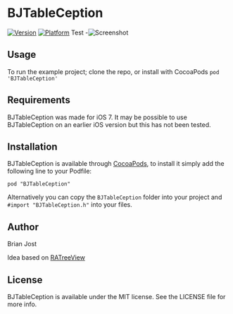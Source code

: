 # BJTableCeption

[![Version](http://cocoapod-badges.herokuapp.com/v/BJTableCeption/badge.png)](http://cocoadocs.org/docsets/BJTableCeption)
[![Platform](http://cocoapod-badges.herokuapp.com/p/BJTableCeption/badge.png)](http://cocoadocs.org/docsets/BJTableCeption)
Test
-![Screenshot](https://raw2.github.com/jostster/BJTableCeption/master/Project/images/Screenshot_1.png)

## Usage

To run the example project; clone the repo, or install with CocoaPods `pod 'BJTableCeption'`

## Requirements

BJTableCeption was made for iOS 7. It may be possible to use BJTableCeption on an earlier iOS version but this has not been tested.

## Installation

BJTableCeption is available through [CocoaPods](http://cocoapods.org), to install
it simply add the following line to your Podfile:

    pod "BJTableCeption"
    
Alternatively you can copy the `BJTableCeption` folder into your project and `#import "BJTableCeption.h"` into your files.

## Author

Brian Jost

Idea based on [RATreeView](https://github.com/Augustyniak/RATreeView)

## License

BJTableCeption is available under the MIT license. See the LICENSE file for more info.

